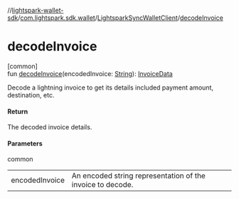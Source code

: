 //[lightspark-wallet-sdk](../../../index.md)/[com.lightspark.sdk.wallet](../index.md)/[LightsparkSyncWalletClient](index.md)/[decodeInvoice](decode-invoice.md)

# decodeInvoice

[common]\
fun [decodeInvoice](decode-invoice.md)(encodedInvoice: [String](https://kotlinlang.org/api/latest/jvm/stdlib/kotlin/-string/index.html)): [InvoiceData](../../com.lightspark.sdk.wallet.model/-invoice-data/index.md)

Decode a lightning invoice to get its details included payment amount, destination, etc.

#### Return

The decoded invoice details.

#### Parameters

common

| | |
|---|---|
| encodedInvoice | An encoded string representation of the invoice to decode. |
